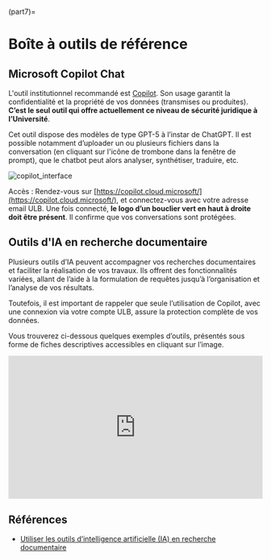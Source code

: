 (part7)=
# Boîte à outils de référence

## Microsoft Copilot Chat

L'outil institutionnel recommandé est [Copilot](https://copilot.cloud.microsoft/). Son usage garantit la confidentialité et la propriété de vos données (transmises ou produites). **C’est le seul outil qui offre actuellement ce niveau de sécurité juridique à l’Université**.

Cet outil dispose des modèles de type GPT-5 à l’instar de ChatGPT. Il est possible notamment d’uploader un ou plusieurs fichiers dans la conversation (en cliquant sur l'icône de trombone dans la fenêtre de prompt), que le chatbot peut alors analyser, synthétiser, traduire, etc. 


![copilot_interface](attachments/copilot_interface.png)


Accès : Rendez-vous sur [https://copilot.cloud.microsoft/](https://copilot.cloud.microsoft/), et connectez-vous avec votre adresse email ULB. Une fois connecté, **le logo d’un bouclier vert en haut à droite doit être présent**. Il confirme que vos conversations sont protégées.



## Outils d'IA en recherche documentaire

Plusieurs outils d’IA peuvent accompagner vos recherches documentaires et faciliter la réalisation de vos travaux. Ils offrent des fonctionnalités variées, allant de l’aide à la formulation de requêtes jusqu’à l’organisation et l’analyse de vos résultats. 

Toutefois, il est important de rappeler que seule l’utilisation de Copilot, avec une connexion via votre compte ULB, assure la protection complète de vos données. 

Vous trouverez ci-dessous quelques exemples d’outils, présentés sous forme de fiches descriptives accessibles en cliquant sur l’image.
<div style="width: 100%;"><div style="position: relative; padding-bottom: 56.25%; padding-top: 0; height: 0;"><iframe title="Cliquez sur les outils d'IA pour en apprendre davantage" frameborder="0" width="1200" height="675" style="position: absolute; top: 0; left: 0; width: 100%; height: 100%;" src="https://view.genially.com/689da2d3a1a387484c0bdc38" type="text/html" allowscriptaccess="always" allowfullscreen="true" scrolling="yes" allownetworking="all"></iframe> </div> </div>

## Références

- [Utiliser les outils d’intelligence artificielle (IA) en recherche documentaire](https://www.bibl.ulaval.ca/formations/utiliser-les-outils-dintelligence-artificielle-ia-en-recherche-documentaire)


